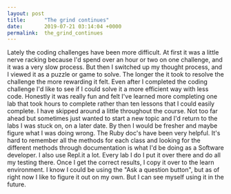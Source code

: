 ```yaml
---
layout: post
title:      "The grind continues"
date:       2019-07-21 03:14:04 +0000
permalink:  the_grind_continues
---
```



Lately the coding challenges have been more difficult.  At first it was a little nerve racking because I'd spend over an hour or two on one challenge, and it was a very slow process.  But then I switched up my thought process, and I viewed it as a puzzle or game to solve.  The longer the it took to resolve the challenge the more rewarding it felt.   Even after I completed the coding challenge I'd like to see if I could solve it a more efficient way with less code.  Honestly it was really fun and felt I've learned more completing one lab that took hours to complete rather than ten lessons that I could easily complete.  I have skipped around a little throughout the course.  Not too far ahead but sometimes just wanted to start a new topic and I'd return to the labs I was stuck on, on a later date.  By then I would be fresher and maybe figure what I was doing wrong.  The Ruby doc's have been very helpful.  It's hard to remember all the methods for each class and looking for the different methods through documentation is what I'd be doing as a Software developer.  I also use Repl.it a lot.  Every lab I do I put it over there and do all my testing there.  Once I get the correct results, I copy it over to the learn environment.  I know I could be using the "Ask a question button", but as of right now I like to figure it out on my own.  But I can see myself using it in the future.
